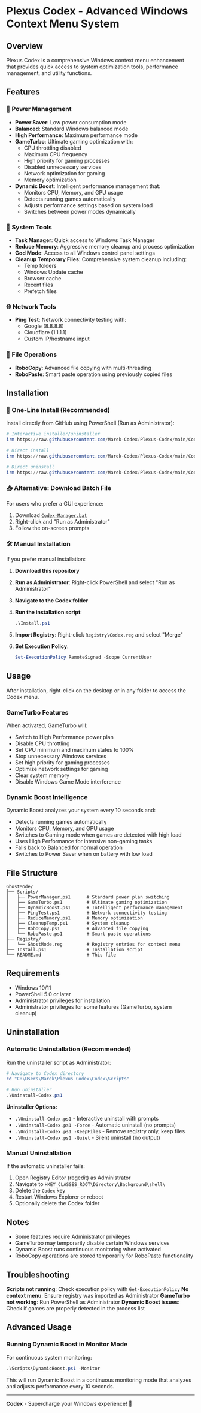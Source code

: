 # Plexus Codex - Advanced Windows Context Menu System

## Overview
Plexus Codex is a comprehensive Windows context menu enhancement that provides quick access to system optimization tools, performance management, and utility functions.

## Features

### 🚀 Power Management
- **Power Saver**: Low power consumption mode
- **Balanced**: Standard Windows balanced mode
- **High Performance**: Maximum performance mode
- **GameTurbo**: Ultimate gaming optimization with:
  - CPU throttling disabled
  - Maximum CPU frequency
  - High priority for gaming processes
  - Disabled unnecessary services
  - Network optimization for gaming
  - Memory optimization
- **Dynamic Boost**: Intelligent performance management that:
  - Monitors CPU, Memory, and GPU usage
  - Detects running games automatically
  - Adjusts performance settings based on system load
  - Switches between power modes dynamically

### 🔧 System Tools
- **Task Manager**: Quick access to Windows Task Manager
- **Reduce Memory**: Aggressive memory cleanup and process optimization
- **God Mode**: Access to all Windows control panel settings
- **Cleanup Temporary Files**: Comprehensive system cleanup including:
  - Temp folders
  - Windows Update cache
  - Browser cache
  - Recent files
  - Prefetch files

### 🌐 Network Tools
- **Ping Test**: Network connectivity testing with:
  - Google (8.8.8.8)
  - Cloudflare (1.1.1.1)
  - Custom IP/hostname input

### 📁 File Operations
- **RoboCopy**: Advanced file copying with multi-threading
- **RoboPaste**: Smart paste operation using previously copied files

## Installation

### 🚀 One-Line Install (Recommended)
Install directly from GitHub using PowerShell (Run as Administrator):

```powershell
# Interactive installer/uninstaller
irm https://raw.githubusercontent.com/Marek-Codex/Plexus-Codex/main/Codex-Manager.ps1 | iex

# Direct install
irm https://raw.githubusercontent.com/Marek-Codex/Plexus-Codex/main/Codex-Manager.ps1 | iex -Install

# Direct uninstall
irm https://raw.githubusercontent.com/Marek-Codex/Plexus-Codex/main/Codex-Manager.ps1 | iex -Uninstall
```

### 📥 Alternative: Download Batch File
For users who prefer a GUI experience:
1. Download [`Codex-Manager.bat`](Codex-Manager.bat)
2. Right-click and "Run as Administrator"
3. Follow the on-screen prompts

### 🛠️ Manual Installation
If you prefer manual installation:

1. **Download this repository**
2. **Run as Administrator**: Right-click PowerShell and select "Run as Administrator"
3. **Navigate to the Codex folder**
4. **Run the installation script**:
   ```powershell
   .\Install.ps1
   ```

1. **Import Registry**: Right-click `Registry\Codex.reg` and select "Merge"
2. **Set Execution Policy**:
   ```powershell
   Set-ExecutionPolicy RemoteSigned -Scope CurrentUser
   ```

## Usage

After installation, right-click on the desktop or in any folder to access the Codex menu.

### GameTurbo Features
When activated, GameTurbo will:
- Switch to High Performance power plan
- Disable CPU throttling
- Set CPU minimum and maximum states to 100%
- Stop unnecessary Windows services
- Set high priority for gaming processes
- Optimize network settings for gaming
- Clear system memory
- Disable Windows Game Mode interference

### Dynamic Boost Intelligence
Dynamic Boost analyzes your system every 10 seconds and:
- Detects running games automatically
- Monitors CPU, Memory, and GPU usage
- Switches to Gaming mode when games are detected with high load
- Uses High Performance for intensive non-gaming tasks
- Falls back to Balanced for normal operation
- Switches to Power Saver when on battery with low load

## File Structure
```
GhostMode/
├── Scripts/
│   ├── PowerManager.ps1      # Standard power plan switching
│   ├── GameTurbo.ps1         # Ultimate gaming optimization
│   ├── DynamicBoost.ps1      # Intelligent performance management
│   ├── PingTest.ps1          # Network connectivity testing
│   ├── ReduceMemory.ps1      # Memory optimization
│   ├── CleanupTemp.ps1       # System cleanup
│   ├── RoboCopy.ps1          # Advanced file copying
│   └── RoboPaste.ps1         # Smart paste operations
├── Registry/
│   └── GhostMode.reg         # Registry entries for context menu
├── Install.ps1               # Installation script
└── README.md                 # This file
```

## Requirements
- Windows 10/11
- PowerShell 5.0 or later
- Administrator privileges for installation
- Administrator privileges for some features (GameTurbo, system cleanup)

## Uninstallation

### Automatic Uninstallation (Recommended)
Run the uninstaller script as Administrator:
```powershell
# Navigate to Codex directory
cd "C:\Users\Marek\Plexus Codex\Codex\Scripts"

# Run uninstaller
.\Uninstall-Codex.ps1
```

**Uninstaller Options:**
- `.\Uninstall-Codex.ps1` - Interactive uninstall with prompts
- `.\Uninstall-Codex.ps1 -Force` - Automatic uninstall (no prompts)
- `.\Uninstall-Codex.ps1 -KeepFiles` - Remove registry only, keep files
- `.\Uninstall-Codex.ps1 -Quiet` - Silent uninstall (no output)

### Manual Uninstallation
If the automatic uninstaller fails:
1. Open Registry Editor (regedit) as Administrator
2. Navigate to `HKEY_CLASSES_ROOT\Directory\Background\shell\`
3. Delete the `Codex` key
4. Restart Windows Explorer or reboot
5. Optionally delete the Codex folder

## Notes
- Some features require Administrator privileges
- GameTurbo may temporarily disable certain Windows services
- Dynamic Boost runs continuous monitoring when activated
- RoboCopy operations are stored temporarily for RoboPaste functionality

## Troubleshooting

**Scripts not running**: Check execution policy with `Get-ExecutionPolicy`
**No context menu**: Ensure registry was imported as Administrator
**GameTurbo not working**: Run PowerShell as Administrator
**Dynamic Boost issues**: Check if games are properly detected in the process list

## Advanced Usage

### Running Dynamic Boost in Monitor Mode
For continuous system monitoring:
```powershell
.\Scripts\DynamicBoost.ps1 -Monitor
```

This will run Dynamic Boost in a continuous monitoring mode that analyzes and adjusts performance every 10 seconds.

---
**Codex** - Supercharge your Windows experience! 👻
